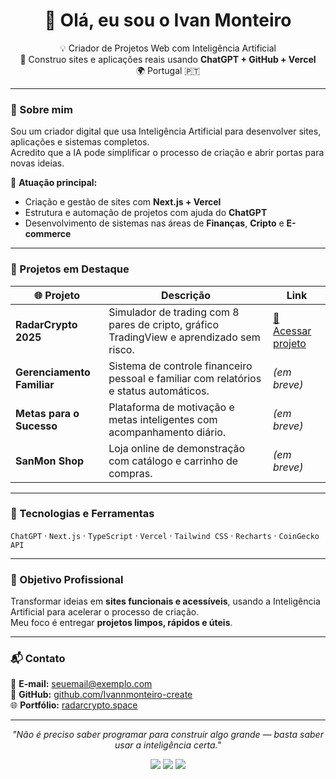 <h1 align="center">👋 Olá, eu sou o <strong>Ivan Monteiro</strong></h1>

<p align="center">
💡 Criador de Projetos Web com Inteligência Artificial <br/>
🚀 Construo sites e aplicações reais usando <strong>ChatGPT + GitHub + Vercel</strong> <br/>
🌍 Portugal 🇵🇹
</p>

---

### 🧠 Sobre mim
Sou um criador digital que usa Inteligência Artificial para desenvolver sites, aplicações e sistemas completos.  
Acredito que a IA pode simplificar o processo de criação e abrir portas para novas ideias.

📌 **Atuação principal:**
- Criação e gestão de sites com **Next.js + Vercel**
- Estrutura e automação de projetos com ajuda do **ChatGPT**
- Desenvolvimento de sistemas nas áreas de **Finanças**, **Cripto** e **E-commerce**

---

### 🚀 Projetos em Destaque

| 🌐 Projeto | Descrição | Link |
|------------|------------|------|
| **RadarCrypto 2025** | Simulador de trading com 8 pares de cripto, gráfico TradingView e aprendizado sem risco. | [🔗 Acessar projeto](https://radarcrypto.space) |
| **Gerenciamento Familiar** | Sistema de controle financeiro pessoal e familiar com relatórios e status automáticos. | _(em breve)_ |
| **Metas para o Sucesso** | Plataforma de motivação e metas inteligentes com acompanhamento diário. | _(em breve)_ |
| **SanMon Shop** | Loja online de demonstração com catálogo e carrinho de compras. | _(em breve)_ |

---

### 🧩 Tecnologias e Ferramentas
`ChatGPT` · `Next.js` · `TypeScript` · `Vercel` · `Tailwind CSS` · `Recharts` · `CoinGecko API`

---

### 🎯 Objetivo Profissional
Transformar ideias em **sites funcionais e acessíveis**, usando a Inteligência Artificial para acelerar o processo de criação.  
Meu foco é entregar **projetos limpos, rápidos e úteis**.

---

### 📬 Contato
📧 **E-mail:** seuemail@exemplo.com  
💬 **GitHub:** [github.com/Ivannmonteiro-create](https://github.com/Ivannmonteiro-create)  
🌐 **Portfólio:** [radarcrypto.space](https://radarcrypto.space)

---

<p align="center">
  <em>"Não é preciso saber programar para construir algo grande — basta saber usar a inteligência certa."</em>
</p>

<p align="center">
  <img src="https://img.shields.io/badge/Next.js-000000?style=for-the-badge&logo=next.js&logoColor=white" />
  <img src="https://img.shields.io/badge/Vercel-000000?style=for-the-badge&logo=vercel&logoColor=white" />
  <img src="https://img.shields.io/badge/ChatGPT-00A67E?style=for-the-badge&logo=openai&logoColor=white" />
</p>
